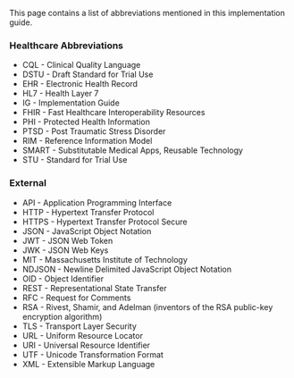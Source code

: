 This page contains a list of abbreviations mentioned in this implementation guide.

### Healthcare Abbreviations
* CQL - Clinical Quality Language
* DSTU - Draft Standard for Trial Use
* EHR - Electronic Health Record
* HL7 - Health Layer 7
* IG - Implementation Guide
* FHIR - Fast Healthcare Interoperability Resources
* PHI - Protected Health Information
* PTSD - Post Traumatic Stress Disorder
* RIM - Reference Information Model
* SMART - Substitutable Medical Apps, Reusable Technology
* STU - Standard for Trial Use

### External
* API - Application Programming Interface
* HTTP - Hypertext Transfer Protocol
* HTTPS - Hypertext Transfer Protocol Secure
* JSON - JavaScript Object Notation
* JWT - JSON Web Token
* JWK - JSON Web Keys
* MIT - Massachusetts Institute of Technology
* NDJSON - Newline Delimited JavaScript Object Notation
* OID - Object Identifier
* REST - Representational State Transfer
* RFC - Request for Comments
* RSA - Rivest, Shamir, and Adelman (inventors of the RSA public-key encryption algorithm)
* TLS - Transport Layer Security
* URL - Uniform Resource Locator
* URI - Universal Resource Identifier
* UTF - Unicode Transformation Format
* XML - Extensible Markup Language
